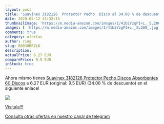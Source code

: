 ```yaml
---
layout: post
title: 'Suavinex 3182126  Protector Pecho  Disco al 34.00 % de descuento'
date: 2020-04-12 13:32:13
thumbnailImage: 'https://m.media-amazon.com/images/I/41bEYzgPI+L._SL200_.jpg'
images: [ 'https://m.media-amazon.com/images/I/41bEYzgPI+L._SL200_.jpg' ]
comments: true
category: ofertas
author: ring
slug: B003URR2LK
description:
actualPrice: 6.27 EUR
comparePrice: 9.5 EUR
inStock: true
---
```


Ahora mismo tienes [Suavinex 3182126  Protector Pecho  Discos Absorbentes  60 Discos](https://www.amazon.com/dp/B003URR2LK/?tag=redken08-20) a 6.27 EUR (original: 9.5 EUR) (34.00 %  de descuento) en el siguiente enlace!

[![](https://m.media-amazon.com/images/I/41bEYzgPI+L._SL200_.jpg)](https://www.amazon.com/dp/B003URR2LK/?tag=redken08-20)

[Visítala!!!](https://www.amazon.com/dp/B003URR2LK/?tag=redken08-20)

[Consulta otras ofertas en nuestro canal de telegram](https://t.me/s/ofertas25)
